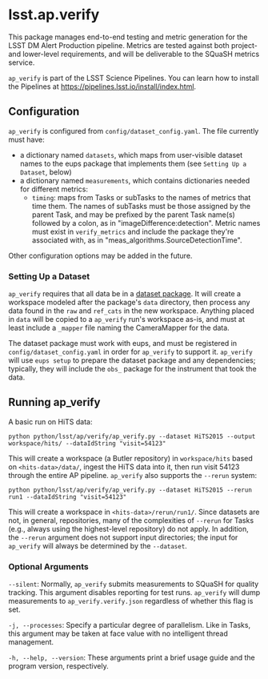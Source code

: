 # lsst.ap.verify

This package manages end-to-end testing and metric generation for the LSST DM Alert Production pipeline. Metrics are tested against both project- and lower-level requirements, and will be deliverable to the SQuaSH metrics service.

`ap_verify` is part of the LSST Science Pipelines. You can learn how to install the Pipelines at https://pipelines.lsst.io/install/index.html.

## Configuration

`ap_verify` is configured from `config/dataset_config.yaml`. The file currently must have:

* a dictionary named `datasets`, which maps from user-visible dataset names to the eups package that implements them (see `Setting Up a Dataset`, below)
* a dictionary named `measurements`, which contains dictionaries needed for different metrics:
    * `timing`: maps from Tasks or subTasks to the names of metrics that time them. The names of subTasks must be those assigned by the parent Task, and may be prefixed by the parent Task name(s) followed by a colon, as in "imageDifference:detection". Metric names must exist in `verify_metrics` and include the package they're associated with, as in "meas_algorithms.SourceDetectionTime".

Other configuration options may be added in the future.

### Setting Up a Dataset

`ap_verify` requires that all data be in a [dataset package](https://github.com/lsst-dm/ap_verify_dataset_template). It will create a workspace modeled after the package's `data` directory, then process any data found in the `raw` and `ref_cats` in the new workspace. Anything placed in `data` will be copied to a `ap_verify` run's workspace as-is, and must at least include a `_mapper` file naming the CameraMapper for the data.

The dataset package must work with eups, and must be registered in `config/dataset_config.yaml` in order for `ap_verify` to support it. `ap_verify` will use `eups setup` to prepare the dataset package and any dependencies; typically, they will include the `obs_` package for the instrument that took the data.

## Running ap_verify

A basic run on HiTS data:

    python python/lsst/ap/verify/ap_verify.py --dataset HiTS2015 --output workspace/hits/ --dataIdString "visit=54123"

This will create a workspace (a Butler repository) in `workspace/hits` based on `<hits-data>/data/`, ingest the HiTS data into it, then run visit 54123 through the entire AP pipeline. `ap_verify` also supports the `--rerun` system:

    python python/lsst/ap/verify/ap_verify.py --dataset HiTS2015 --rerun run1 --dataIdString "visit=54123"

This will create a workspace in `<hits-data>/rerun/run1/`. Since datasets are not, in general, repositories, many of the complexities of `--rerun` for Tasks (e.g., always using the highest-level repository) do not apply. In addition, the `--rerun` argument does not support input directories; the input for `ap_verify` will always be determined by the `--dataset`.

### Optional Arguments

`--silent`: Normally, `ap_verify` submits measurements to SQuaSH for quality tracking. This argument disables reporting for test runs. `ap_verify` will dump measurements to `ap_verify.verify.json` regardless of whether this flag is set.

`-j, --processes`: Specify a particular degree of parallelism. Like in Tasks, this argument may be taken at face value with no intelligent thread management.

`-h, --help, --version`: These arguments print a brief usage guide and the program version, respectively.
